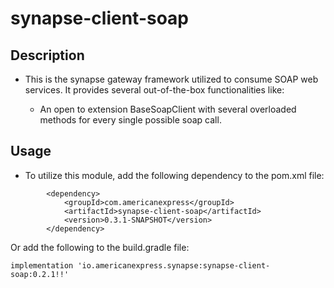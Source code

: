 # synapse-client-soap

## Description

- This is the synapse gateway framework utilized to consume SOAP web services. It provides several out-of-the-box
  functionalities like:

    - An open to extension BaseSoapClient with several overloaded methods for every single possible soap call.

## Usage
- To utilize this module, add the following dependency to the pom.xml file:
```
        <dependency>
            <groupId>com.americanexpress</groupId>
            <artifactId>synapse-client-soap</artifactId>
            <version>0.3.1-SNAPSHOT</version>
        </dependency>
```
Or add the following to the build.gradle file:
```
implementation 'io.americanexpress.synapse:synapse-client-soap:0.2.1!!'
```
